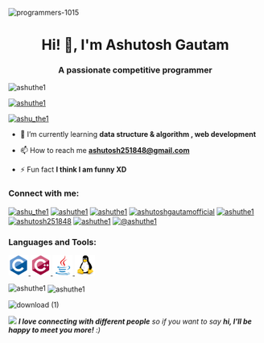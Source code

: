 

![programmers-1015](https://user-images.githubusercontent.com/86846633/149890297-0f35c097-ef86-4173-a79a-2f9c573518bd.jpg)

<h1 align="center">Hi! 👋, I'm Ashutosh Gautam</h1>
<h3 align="center">A passionate competitive programmer</h3>

<p align="left"> <img src="https://komarev.com/ghpvc/?username=ashuthe1&label=Profile%20views&color=0e75b6&style=flat" alt="ashuthe1" /> </p>

<p align="left"> <a href="https://github.com/ryo-ma/github-profile-trophy"><img src="https://github-profile-trophy.vercel.app/?username=ashuthe1" alt="ashuthe1" /></a> </p>

<p align="left"> <a href="https://twitter.com/ashu_the1" target="blank"><img src="https://img.shields.io/twitter/follow/ashu_the1?logo=twitter&style=for-the-badge" alt="ashu_the1" /></a> </p>

- 🌱 I’m currently learning **data structure & algorithm , web development**

- 📫 How to reach me **ashutosh251848@gmail.com**

- ⚡ Fun fact **I think I am funny XD**




<h3 align="left">Connect with me:</h3>
<p align="left">
<a href="https://twitter.com/ashu_the1" target="blank"><img align="center" src="https://raw.githubusercontent.com/rahuldkjain/github-profile-readme-generator/master/src/images/icons/Social/twitter.svg" alt="ashu_the1" height="30" width="40" /></a>
<a href="https://linkedin.com/in/ashuthe1" target="blank"><img align="center" src="https://raw.githubusercontent.com/rahuldkjain/github-profile-readme-generator/master/src/images/icons/Social/linked-in-alt.svg" alt="ashuthe1" height="30" width="40" /></a>
<a href="https://fb.com/ashuthe1" target="blank"><img align="center" src="https://raw.githubusercontent.com/rahuldkjain/github-profile-readme-generator/master/src/images/icons/Social/facebook.svg" alt="ashuthe1" height="30" width="40" /></a>
<a href="https://instagram.com/ashutoshgautamofficial" target="blank"><img align="center" src="https://raw.githubusercontent.com/rahuldkjain/github-profile-readme-generator/master/src/images/icons/Social/instagram.svg" alt="ashutoshgautamofficial" height="30" width="40" /></a>
<a href="https://www.codechef.com/users/ashuthe1" target="blank"><img align="center" src="https://cdn.jsdelivr.net/npm/simple-icons@3.1.0/icons/codechef.svg" alt="ashuthe1" height="30" width="40" /></a>
<a href="https://www.hackerrank.com/ashutosh251848" target="blank"><img align="center" src="https://raw.githubusercontent.com/rahuldkjain/github-profile-readme-generator/master/src/images/icons/Social/hackerrank.svg" alt="ashutosh251848" height="30" width="40" /></a>
<a href="https://codeforces.com/profile/ashuthe1" target="blank"><img align="center" src="https://raw.githubusercontent.com/rahuldkjain/github-profile-readme-generator/master/src/images/icons/Social/codeforces.svg" alt="ashuthe1" height="30" width="40" /></a>
<a href="https://www.hackerearth.com/@ashuthe1" target="blank"><img align="center" src="https://raw.githubusercontent.com/rahuldkjain/github-profile-readme-generator/master/src/images/icons/Social/hackerearth.svg" alt="@ashuthe1" height="30" width="40" /></a>
</p>










<h3 align="left">Languages and Tools:</h3>
<p align="left"> <a href="https://www.cprogramming.com/" target="_blank" rel="noreferrer"> <img src="https://raw.githubusercontent.com/devicons/devicon/master/icons/c/c-original.svg" alt="c" width="40" height="40"/> </a> <a href="https://www.w3schools.com/cpp/" target="_blank" rel="noreferrer"> <img src="https://raw.githubusercontent.com/devicons/devicon/master/icons/cplusplus/cplusplus-original.svg" alt="cplusplus" width="40" height="40"/> </a> <a href="https://www.java.com" target="_blank" rel="noreferrer"> <img src="https://raw.githubusercontent.com/devicons/devicon/master/icons/java/java-original.svg" alt="java" width="40" height="40"/> </a> <a href="https://www.linux.org/" target="_blank" rel="noreferrer"> <img src="https://raw.githubusercontent.com/devicons/devicon/master/icons/linux/linux-original.svg" alt="linux" width="40" height="40"/> </a> </p>

<p><img align="left" src="https://github-readme-stats.vercel.app/api/top-langs?username=ashuthe1&show_icons=true&locale=en&layout=compact" alt="ashuthe1" /></p>

<p>&nbsp;<img align="center" src="https://github-readme-stats.vercel.app/api?username=ashuthe1&show_icons=true&locale=en" alt="ashuthe1" /></p>

![download (1)](https://user-images.githubusercontent.com/86846633/149893115-04ccdb10-b447-4530-b00a-b317db566529.png)



 <img src="https://media.giphy.com/media/LnQjpWaON8nhr21vNW/giphy.gif" width="60"> <em><b>I love connecting with different people</b> so if you want to say <b>hi, I'll be happy to meet you more!</b> :)</em>



